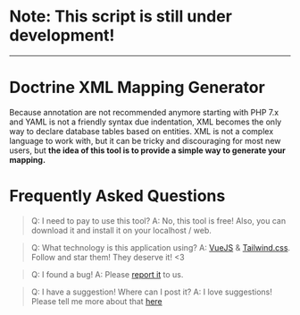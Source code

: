 # Note: This script is still under development!
---

# Doctrine XML Mapping Generator

Because annotation are not recommended anymore starting with PHP 7.x and YAML is not a friendly syntax due indentation, XML becomes the only way to declare database tables based on entities.
XML is not a complex language to work with, but it can be tricky and discouraging for most new users, but **the idea of this tool is to provide a simple way to generate your mapping.**

# Frequently Asked Questions
> Q: I need to pay to use this tool?
> A: No, this tool is free! Also, you can download it and install it on your localhost / web.

> Q: What technology is this application using?
> A: [VueJS](https://github.com/vuejs/vue) & [Tailwind.css](https://github.com/tailwindcss/tailwindcss). Follow and star them! They deserve it! <3

> Q: I found a bug!
> A: Please [report it](https://github.com/Gasjki/DoctrineXMLMappingGenerator/issues/new) to us.

> Q: I have a suggestion! Where can I post it?
> A: I love suggestions! Please tell me more about that [here](https://github.com/Gasjki/DoctrineXMLMappingGenerator/issues/new)
